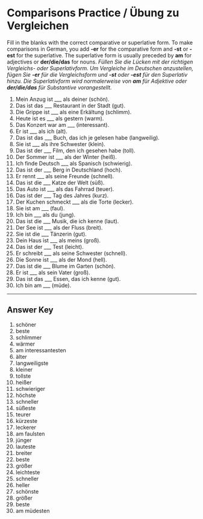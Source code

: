 # Comparisons Practice / Übung zu Vergleichen

Fill in the blanks with the correct comparative or superlative form. To make comparisons in German, you add
**-er** for the comparative form and **-st** or **-est** for the superlative. The superlative form is usually
preceded by **am** for adjectives or **der/die/das** for nouns.
*Füllen Sie die Lücken mit der richtigen Vergleichs- oder Superlativform. Um Vergleiche im Deutschen
anzustellen, fügen Sie **-er** für die Vergleichsform und **-st** oder **-est** für den Superlativ hinzu.
Die Superlativform wird normalerweise von **am** für Adjektive oder **der/die/das** für Substantive
vorangestellt.*

1. Mein Anzug ist ___ als deiner (schön).
2. Das ist das ___ Restaurant in der Stadt (gut).
3. Die Grippe ist ___ als eine Erkältung (schlimm).
4. Heute ist es ___ als gestern (warm).
5. Das Konzert war am ___ (interessant).
6. Er ist ___ als ich (alt).
7. Das ist das ___ Buch, das ich je gelesen habe (langweilig).
8. Sie ist ___ als ihre Schwester (klein).
9. Das ist der ___ Film, den ich gesehen habe (toll).
10. Der Sommer ist ___ als der Winter (heiß).
11. Ich finde Deutsch ___ als Spanisch (schwierig).
12. Das ist der ___ Berg in Deutschland (hoch).
13. Er rennt ___ als seine Freunde (schnell).
14. Das ist die ___ Katze der Welt (süß).
15. Das Auto ist ___ als das Fahrrad (teuer).
16. Das ist der ___ Tag des Jahres (kurz).
17. Der Kuchen schmeckt ___ als die Torte (lecker).
18. Sie ist am ___ (faul).
19. Ich bin ___ als du (jung).
20. Das ist die ___ Musik, die ich kenne (laut).
21. Der See ist ___ als der Fluss (breit).
22. Sie ist die ___ Tänzerin (gut).
23. Dein Haus ist ___ als meins (groß).
24. Das ist der ___ Test (leicht).
25. Er schreibt ___ als seine Schwester (schnell).
26. Die Sonne ist ___ als der Mond (hell).
27. Das ist die ___ Blume im Garten (schön).
28. Er ist ___ als sein Vater (groß).
29. Das ist das ___ Essen, das ich kenne (gut).
30. Ich bin am ___ (müde).

---

## Answer Key

1. schöner
2. beste
3. schlimmer
4. wärmer
5. am interessantesten
6. älter
7. langweiligste
8. kleiner
9. tollste
10. heißer
11. schwieriger
12. höchste
13. schneller
14. süßeste
15. teurer
16. kürzeste
17. leckerer
18. am faulsten
19. jünger
20. lauteste
21. breiter
22. beste
23. größer
24. leichteste
25. schneller
26. heller
27. schönste
28. größer
29. beste
30. am müdesten
